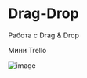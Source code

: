 # Drag-Drop
Работа  с Drag &amp; Drop

Мини Trello

![image](https://user-images.githubusercontent.com/90237902/147499296-18315d42-7f1c-4e0e-bc57-e620504a6491.png)
